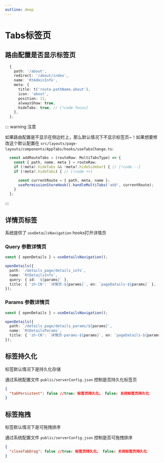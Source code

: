 ```yaml
---
outline: deep
---
```


# Tabs标签页

## 路由配置是否显示标签页

```ts
  {
    path: '/about',
    redirect: '/about/index',
    name: 'RtAdminInfo',
    meta: { 
      title: t('route.pathName.about'),  
      icon: 'about',
      position: 11, 
      alwaysShow: true, 
      hideTabs: true, // [!code focus]
    },
  },
```

::: warning 注意

如果路由配置是不显示在侧边栏上，那么默认情况下不显示标签页~！如果想要修改这个默认配置在
`src/layouts/page-layouts/components/AppTabs/hooks/useTabsChange.ts`:

```ts
  const addRouteTabs = (routeRaw: MultiTabsType) => {
    const { path, name, meta } = routeRaw;
    if (!meta?.hideTabs && !meta?.hideSidebar) { // [!code --]
    if (!meta?.hideTabs) { // [!code ++]

      const currentRoute = { path, meta, name };
      usePermissionStoreHook().handleMultiTabs('add', currentRoute);
    }
  };
```

:::

## 详情页标签

系统提供了 `useDetailsNavigation` hooks打开详情页

### Query 参数详情页

```ts
const { openDetails } = useDetailsNavigation();

openDetails({
  path: `/details_page/details_info`,
  name: `RtDetailsInfo`,
  query: { id: `${params}` },
  title: { 'zh-CN': `详情页-${params}`, en: `pageDatails-${params}` },
});
```

### Params 参数详情页

```ts
const { openDetails } = useDetailsNavigation();

openDetails({
  path: `/details_page/details_params/${params}`,
  name: `RtDetailsParams`,
  title: { 'zh-CN': `详情页-params-${params}`, en: `pageDatails-${params}` },
});
```

## 标签持久化

标签默认情况下是持久化存储

通过系统配置文件 `public/serverConfig.json` 控制是否持久化标签页

```json
{
  "tabPersistent": false //true: 标签页持久化、 false: 关闭标签页持久化
}
```

## 标签拖拽

标签默认情况下是可拖拽排序

通过系统配置文件 `public/serverConfig.json` 控制是否可拖拽排序

```json
{
  "closeTabDrag": false //true: 标签页持久化、 false: 关闭标签页持久化
}
```
